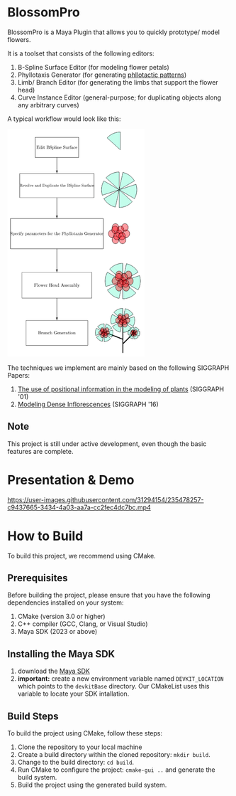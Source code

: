 # BlossomPro
BlossomPro is a Maya Plugin that allows you to quickly prototype/ model flowers.

It is a toolset that consists of the following editors:
1. B-Spline Surface Editor (for modeling flower petals)
2. Phyllotaxis Generator (for generating [phllotactic patterns](https://en.wikipedia.org/wiki/Phyllotaxis))
3. Limb/ Branch Editor (for generating the limbs that support the flower head)
4. Curve Instance Editor (general-purpose; for duplicating objects along any arbitrary curves)

A typical workflow would look like this:

![](./imgs/workflow.png)

The techniques we implement are mainly based on the following SIGGRAPH Papers:

1. [The use of positional information in the modeling of plants](http://algorithmicbotany.org/papers/sigcourse.2003/2-27-positional.pdf) (SIGGRAPH '01)
2. [Modeling Dense Inflorescences](http://algorithmicbotany.org/papers/inflorescence.sig16.html) (SIGGRAPH '16) 

## Note
This project is still under active development, even though the basic features are complete. 

# Presentation & Demo
https://user-images.githubusercontent.com/31294154/235478257-c9437665-3434-4a03-aa7a-cc2fec4dc7bc.mp4

# How to Build
To build this project, we recommend using CMake.

## Prerequisites
Before building the project, please ensure that you have the following dependencies installed on your system:

1. CMake (version 3.0 or higher)
2. C++ compiler (GCC, Clang, or Visual Studio)
3. Maya SDK (2023 or above)

## Installing the Maya SDK
1. download the [Maya SDK](https://autodesk-adn-transfer.s3-us-west-2.amazonaws.com/ADN+Extranet/M%26E/Maya/devkit+2023/Autodesk_Maya_2023_3_Update_DEVKIT_Windows.zip) 
2. **important:** create a new environment variable named `DEVKIT_LOCATION` which points to the `devkitBase` directory. Our CMakeList uses this variable to locate your SDK intallation.

## Build Steps
To build the project using CMake, follow these steps:

1. Clone the repository to your local machine
2. Create a build directory within the cloned repository: `mkdir build`.
3. Change to the build directory: `cd build`.
4. Run CMake to configure the project: `cmake-gui ..` and generate the build system.
5. Build the project using the generated build system.

